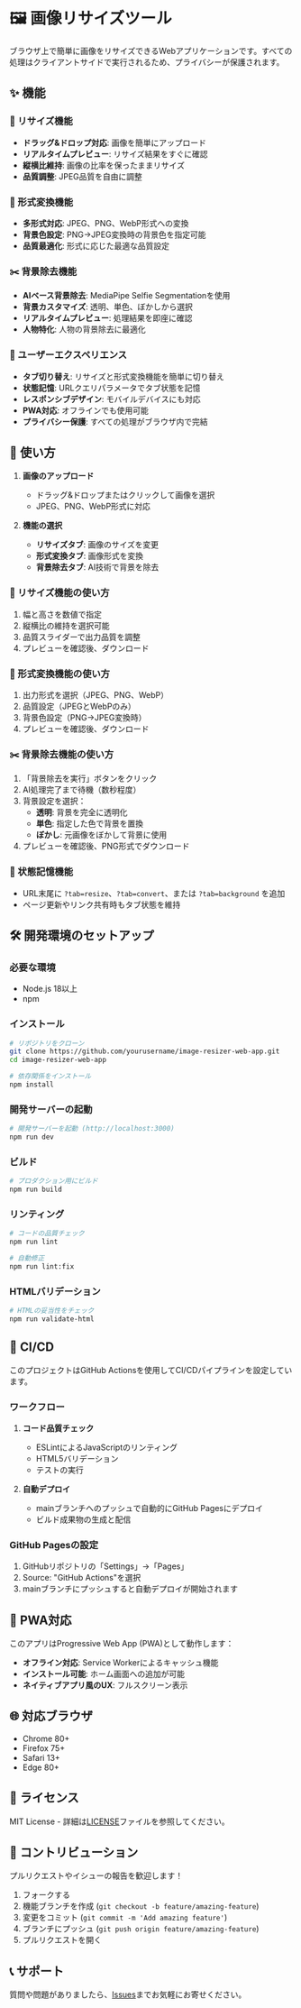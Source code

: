 # 🖼️ 画像リサイズツール

ブラウザ上で簡単に画像をリサイズできるWebアプリケーションです。すべての処理はクライアントサイドで実行されるため、プライバシーが保護されます。

## ✨ 機能

### 📐 リサイズ機能
- **ドラッグ&ドロップ対応**: 画像を簡単にアップロード
- **リアルタイムプレビュー**: リサイズ結果をすぐに確認
- **縦横比維持**: 画像の比率を保ったままリサイズ
- **品質調整**: JPEG品質を自由に調整

### 🔄 形式変換機能
- **多形式対応**: JPEG、PNG、WebP形式への変換
- **背景色設定**: PNG→JPEG変換時の背景色を指定可能
- **品質最適化**: 形式に応じた最適な品質設定

### ✂️ 背景除去機能
- **AIベース背景除去**: MediaPipe Selfie Segmentationを使用
- **背景カスタマイズ**: 透明、単色、ぼかしから選択
- **リアルタイムプレビュー**: 処理結果を即座に確認
- **人物特化**: 人物の背景除去に最適化

### 🎨 ユーザーエクスペリエンス
- **タブ切り替え**: リサイズと形式変換機能を簡単に切り替え
- **状態記憶**: URLクエリパラメータでタブ状態を記憶
- **レスポンシブデザイン**: モバイルデバイスにも対応
- **PWA対応**: オフラインでも使用可能
- **プライバシー保護**: すべての処理がブラウザ内で完結

## 🚀 使い方

1. **画像のアップロード**
   - ドラッグ&ドロップまたはクリックして画像を選択
   - JPEG、PNG、WebP形式に対応

2. **機能の選択**
   - **リサイズタブ**: 画像のサイズを変更
   - **形式変換タブ**: 画像形式を変換
   - **背景除去タブ**: AI技術で背景を除去

### 📐 リサイズ機能の使い方
1. 幅と高さを数値で指定
2. 縦横比の維持を選択可能
3. 品質スライダーで出力品質を調整
4. プレビューを確認後、ダウンロード

### 🔄 形式変換機能の使い方
1. 出力形式を選択（JPEG、PNG、WebP）
2. 品質設定（JPEGとWebPのみ）
3. 背景色設定（PNG→JPEG変換時）
4. プレビューを確認後、ダウンロード

### ✂️ 背景除去機能の使い方
1. 「背景除去を実行」ボタンをクリック
2. AI処理完了まで待機（数秒程度）
3. 背景設定を選択：
   - **透明**: 背景を完全に透明化
   - **単色**: 指定した色で背景を置換
   - **ぼかし**: 元画像をぼかして背景に使用
4. プレビューを確認後、PNG形式でダウンロード

### 🔗 状態記憶機能
- URL末尾に `?tab=resize`、`?tab=convert`、または `?tab=background` を追加
- ページ更新やリンク共有時もタブ状態を維持

## 🛠️ 開発環境のセットアップ

### 必要な環境
- Node.js 18以上
- npm

### インストール

```bash
# リポジトリをクローン
git clone https://github.com/yourusername/image-resizer-web-app.git
cd image-resizer-web-app

# 依存関係をインストール
npm install
```

### 開発サーバーの起動

```bash
# 開発サーバーを起動 (http://localhost:3000)
npm run dev
```

### ビルド

```bash
# プロダクション用にビルド
npm run build
```

### リンティング

```bash
# コードの品質チェック
npm run lint

# 自動修正
npm run lint:fix
```

### HTMLバリデーション

```bash
# HTMLの妥当性をチェック
npm run validate-html
```

## 🔧 CI/CD

このプロジェクトはGitHub Actionsを使用してCI/CDパイプラインを設定しています。

### ワークフロー

1. **コード品質チェック**
   - ESLintによるJavaScriptのリンティング
   - HTML5バリデーション
   - テストの実行

2. **自動デプロイ**
   - mainブランチへのプッシュで自動的にGitHub Pagesにデプロイ
   - ビルド成果物の生成と配信

### GitHub Pagesの設定

1. GitHubリポジトリの「Settings」→「Pages」
2. Source: "GitHub Actions"を選択
3. mainブランチにプッシュすると自動デプロイが開始されます

## 📱 PWA対応

このアプリはProgressive Web App (PWA)として動作します：

- **オフライン対応**: Service Workerによるキャッシュ機能
- **インストール可能**: ホーム画面への追加が可能
- **ネイティブアプリ風のUX**: フルスクリーン表示

## 🌐 対応ブラウザ

- Chrome 80+
- Firefox 75+
- Safari 13+
- Edge 80+

## 📄 ライセンス

MIT License - 詳細は[LICENSE](LICENSE)ファイルを参照してください。

## 🤝 コントリビューション

プルリクエストやイシューの報告を歓迎します！

1. フォークする
2. 機能ブランチを作成 (`git checkout -b feature/amazing-feature`)
3. 変更をコミット (`git commit -m 'Add amazing feature'`)
4. ブランチにプッシュ (`git push origin feature/amazing-feature`)
5. プルリクエストを開く

## 📞 サポート

質問や問題がありましたら、[Issues](https://github.com/yourusername/image-resizer-web-app/issues)までお気軽にお寄せください。 
